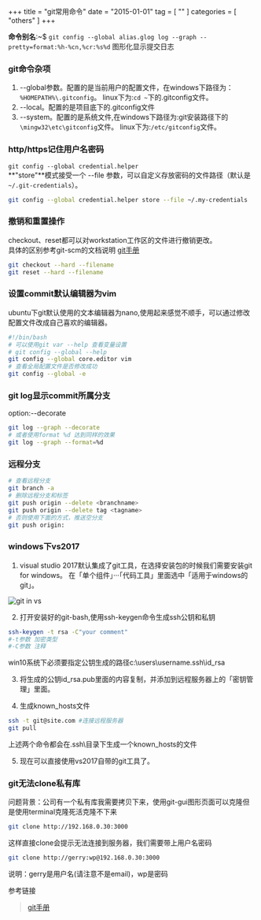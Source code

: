 +++
title = "git常用命令"
date = "2015-01-01"
tag = [ "" ]
categories = [ "others" ]
+++

**命令别名**:~$ `git config --global alias.glog log --graph --pretty=format:%h-%cn,%cr:%s%d`
图形化显示提交日志
<!--more-->
### git命令杂项

1. -\-global参数。配置的是当前用户的配置文件，在windows下路径为：`%HOMEPATH%\.gitconfig`。
linux下为:`cd ~`下的.gitconfig文件。
2. -\-local。配置的是项目底下的.gitconfig文件
3. -\-system。配置的是系统文件,在windows下路径为:git安装路径下的`\mingw32\etc\gitconfig`文件。
linux下为:`/etc/gitconfig`文件。

### http/https记住用户名密码

`git config --global credential.helper`  
**"store"**模式接受一个 -\-file <path> 参数，可以自定义存放密码的文件路径（默认是`~/.git-credentials`）。

```sh
git config --global credential.helper store --file ~/.my-credentials
```

### 撤销和重置操作

checkout、reset都可以对workstation工作区的文件进行撤销更改。  
具体的区别参考git-scm的文档说明
[git手册](https://git-scm.com/book/zh/v2/Git-%E5%B7%A5%E5%85%B7-%E9%87%8D%E7%BD%AE%E6%8F%AD%E5%AF%86 '点我访问')

```sh
git checkout --hard --filename
git reset --hard --filename
```

### 设置commit默认编辑器为vim

ubuntu下git默认使用的文本编辑器为nano,使用起来感觉不顺手，可以通过修改配置文件改成自己喜欢的编辑器。

```sh
#!/bin/bash
# 可以使用git var --help 查看变量设置
# git config --global --help 
git config --global core.editor vim
# 查看全局配置文件是否修改成功
git config --global -e
```

### git log显示commit所属分支

option:--decorate

```sh
git log --graph --decorate
# 或者使用format %d 达到同样的效果
git log --graph --format=%d
```
### 远程分支

```sh
# 查看远程分支
git branch -a
# 删除远程分支和标签
git push origin --delete <branchname>
git push origin --delete tag <tagname>
# 否则使用下面的方式，推送空分支
git push origin:
```
### windows下vs2017

1. visual studio 2017默认集成了git工具，在选择安装包的时候我们需要安装git for windows。
在「单个组件」···「代码工具」里面选中「适用于windows的git」。

![git in vs](/blog/pictures/QQ20170627205054.png "请开启")

2. 打开安装好的git-bash,使用ssh-keygen命令生成ssh公钥和私钥

```sh
ssh-keygen -t rsa -C"your comment"
#-t参数 加密类型
#-C参数 注释
```
win10系统下必须要指定公钥生成的路径c:\users\username\.ssh\id_rsa

3. 将生成的公钥id_rsa.pub里面的内容复制，并添加到远程服务器上的「密钥管理」里面。

4. 生成known_hosts文件

```sh
ssh -t git@site.com #连接远程服务器
git pull
```
上述两个命令都会在.ssh\目录下生成一个known_hosts的文件

5. 现在可以直接使用vs2017自带的git工具了。

### git无法clone私有库

问题背景：公司有一个私有库我需要拷贝下来，使用git-gui图形页面可以克隆但是使用terminal克隆死活克隆不下来

```sh
git clone http://192.168.0.30:3000
```

这样直接clone会提示无法连接到服务器，我们需要带上用户名密码

```sh
git clone http://gerry:wp@192.168.0.30:3000
```

说明：gerry是用户名(请注意不是email)，wp是密码

参考链接

> [git手册](https://git-scm.com/book/zh/v2/Git-%E5%B7%A5%E5%85%B7-%E5%87%AD%E8%AF%81%E5%AD%98%E5%82%A8)


